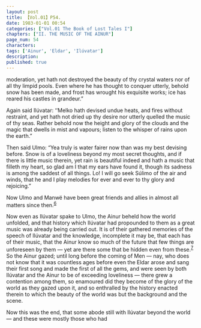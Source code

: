 ```yaml
---
layout: post
title: 【Vol.01】P54.
date: 1983-01-01 00:54
categories: ["Vol.01 The Book of Lost Tales I"]
chapters: ["II. THE MUSIC OF THE AINUR"]
page_num: 54
characters: 
tags: ['Ainur', 'Eldar', 'Ilúvatar']
description: 
published: true
---
```


<p style="text-indent: 0;">
moderation, yet hath not destroyed the beauty of thy crystal waters nor of all thy limpid pools. Even where he has thought to conquer utterly, behold snow has been made, and frost has wrought his exquisite works; ice has reared his castles in grandeur.”
</p>

Again said Ilúvatar: ‘‘Melko hath devised undue heats, and fires without restraint, and yet hath not dried up thy desire nor utterly quelled the music of thy seas. Rather behold now the height and glory of the clouds and the magic that dwells in mist and vapours; listen to the whisper of rains upon the earth.”

Then said Ulmo: “Yea truly is water fairer now than was my best devising before. Snow is of a loveliness beyond my most secret thoughts, and if there is little music therein, yet rain is beautiful indeed and hath a music that filleth my heart, so glad am I that my ears have found it, though its sadness is among the saddest of all things. Lo! I will go seek Súlimo of the air and winds, that he and I play melodies for ever and ever to thy glory and rejoicing.”

Now Ulmo and Manwë have been great friends and allies in almost all matters since then.<SUP>[6]({{site.baseurl}}/vol01-p58)</SUP>

Now even as Ilúvatar spake to Ulmo, the Ainur beheld how the world unfolded, and that history which Ilúvatar had propounded to them as a great music was already being carried out. It is of their gathered memories of the speech of Ilúvatar and the knowledge, incomplete it may be, that each has of their music, that the Ainur know so much of the future that few things are unforeseen by them — yet are there some that be hidden even from these.<SUP>[7]({{site.baseurl}}/vol01-p58)</SUP> So the Ainur gazed; until long before the coming of Men — nay, who does not know that it was countless ages before even the Eldar arose and sang their first song and made the first of all the gems, and were seen by both Ilúvatar and the Ainur to be of exceeding loveliness — there grew a contention among them, so enamoured did they become of the glory of the world as they gazed upon it, and so enthralled by the history enacted therein to which the beauty of the world was but the background and the scene.

Now this was the end, that some abode still with Ilúvatar beyond the world — and these were mostly those who had

